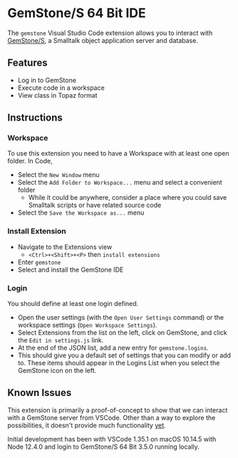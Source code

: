 # GemStone/S 64 Bit IDE

The `gemstone` Visual Studio Code extension allows you to interact with [GemStone/S](https://gemtalksystems.com/products/gs64/), a Smalltalk object application server and database.

## Features

* Log in to GemStone
* Execute code in a workspace
* View class in Topaz format

## Instructions

### Workspace

To use this extension you need to have a Workspace with at least one open folder. In Code,
* Select the `New Window` menu
* Select the `Add Folder to Workspace...` menu and select a convenient folder
  * While it could be anywhere, consider a place where you could save Smalltalk scripts or have related source code
* Select the `Save the Workspace as...` menu

### Install Extension

* Navigate to the Extensions view 
  * `<Ctrl>+<Shift>+<P>` then `install extensions`
* Enter `gemstone`
* Select and install the GemStone IDE

### Login

You should define at least one login defined. 
* Open the user settings (with the `Open User Settings` command) or the workspace settings (`Open Workspace Settings`). 
* Select Extensions from the list on the left, click on GemStone, and click the `Edit in settings.js` link. 
* At the end of the JSON list, add a new entry for `gemstone.logins`. 
* This should give you a default set of settings that you can modify or add to. 
These items should appear in the Logins List when you select the GemStone icon on the left.

## Known Issues

This extension is primarily a proof-of-concept to show that we can interact with a GemStone server from VSCode. Other than a way to explore the possibilities, it doesn't provide much functionality [yet](https://www.jstor.org/stable/986790). 

Initial development has been with VSCode 1.35.1 on macOS 10.14.5 with Node 12.4.0 and login to GemStone/S 64 Bit 3.5.0 running locally. 
